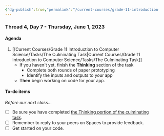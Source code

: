 ```yaml
---
{"dg-publish":true,"permalink":"/current-courses/grade-11-introduction-to-computer-science/section-1/thread-4/day-7/","dgHomeLink":false}
---
```


### Thread 4, Day 7 - Thursday, June 1, 2023

#### Agenda

1. [[Current Courses/Grade 11 Introduction to Computer Science/Tasks/The Culminating Task\|Current Courses/Grade 11 Introduction to Computer Science/Tasks/The Culminating Task]]
	- If you haven't yet, finish the **Thinking** section of the task
		- Complete both rounds of paper prototyping
		- Identify the inputs and outputs to your app
	- **Then** begin working on code for your app.
	
#### To-do items
*Before our next class...*
- [ ] Be sure you have completed [the Thinking portion of the culminating task](https://drive.google.com/file/d/1FcuQ33zGVQgGnEi4tEz-kbtQWrdZOgp0/view?usp=share_link).
- [ ] Remember to reply to your peers on Spaces to provide feedback.
- [ ] Get started on your code. 